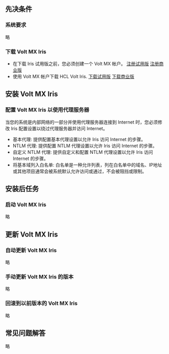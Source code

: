 ## 先决条件
### 系统要求
略

### 下载 Volt MX Iris
* 在下载 Iris 试用版之前，您必须创建一个 Volt MX 帐户。 [注册试用版](https://manage.demo-hclvoltmx.com/registration) [注册商业版](https://manage.hclvoltmx.com/registration)
* 使用 Volt MX 帐户下载 HCL Volt Iris. [下载试用版](https://community.demo-hclvoltmx.com/downloads) [下载商业版](http://community.hclvoltmx.com/downloads)

## 安装 Volt MX Iris
### 配置 Volt MX Iris 以使用代理服务器
当您的系统是内部网络的一部分并使用代理服务器连接到 Internet 时，您必须修改 Iris 配置设置以绕过代理服务器并访问 Internet。

* 基本代理: 提供配置基本代理设置以允许 Iris 访问 Internet 的步骤。
* NTLM 代理: 提供配置 NTLM 代理设置以允许 Iris 访问 Internet 的步骤。
* 自定义 NTLM 代理: 提供自定义和配置 NTLM 代理设置以允许 Iris 访问 Internet 的步骤。
* 将基本域列入白名单: 白名单是一种允许列表，列在白名单中的域名、IP地址或其他项目通常会被系统默认允许访问或通过，不会被阻挡或限制。

## 安装后任务
### 启动 Volt MX Iris
略

## 更新 Volt MX Iris
### 自动更新 Volt MX Iris
略

### 手动更新 Volt MX Iris 的版本
略

### 回滚到以前版本的 Volt MX Iris
略

## 常见问题解答
略

